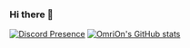 ### Hi there 👋
[![Discord Presence](https://lanyard-profile-readme.vercel.app/api/284666869758033921)](https://discord.com/users/284666869758033921)
[![OmriOn's GitHub stats](https://github-readme-stats.vercel.app/api?username=OmriOn)](https://github.com/anuraghazra/github-readme-stats)
